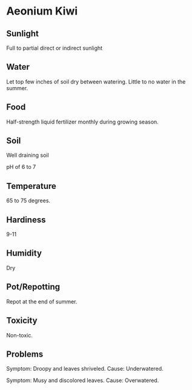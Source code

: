 # Aeonium Kiwi
## Sunlight
Full to partial direct or indirect sunlight

## Water
Let top few inches of soil dry between watering. Little to no water in the summer.

## Food
Half-strength liquid fertilizer monthly during growing season.

## Soil
Well draining soil

pH of 6 to 7

## Temperature
65 to 75 degrees.

## Hardiness
9-11

## Humidity
Dry

## Pot/Repotting
Repot at the end of summer.

## Toxicity
Non-toxic.

## Problems
Symptom: Droopy and leaves shriveled. Cause: Underwatered.

Symptom: Musy and discolored leaves. Cause: Overwatered.

